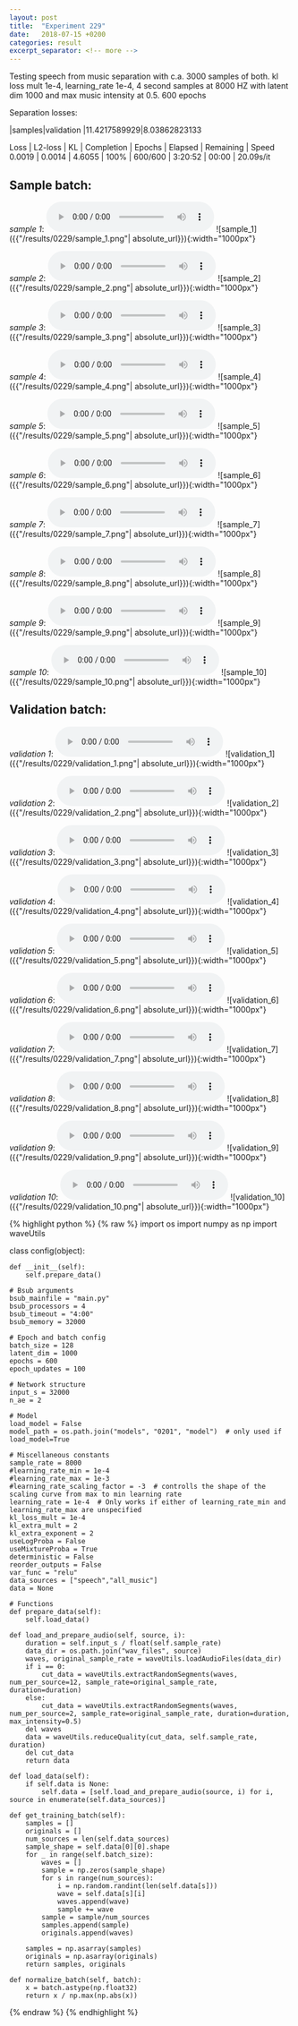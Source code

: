 ```yaml
---
layout: post
title:  "Experiment 229"
date:   2018-07-15 +0200
categories: result
excerpt_separator: <!-- more -->
---
```

Testing speech from music separation with c.a. 3000 samples of both. kl loss mult 1e-4, learning_rate 1e-4, 4 second samples at 8000 HZ with latent dim 1000 and max music intensity at 0.5. 600 epochs

Separation losses:

|samples|validation
|11.4217589929|8.03862823133

Loss | L2-loss | KL | Completion | Epochs | Elapsed | Remaining | Speed
0.0019 | 0.0014 | 4.6055 | 100% | 600/600 | 3:20:52 | 00:00 | 20.09s/it<!-- more -->

## **Sample batch**:
_sample 1_:
<audio src="/ResultsOverview/results/0229/sample_1.wav" controls preload></audio>
![sample_1]({{"/results/0229/sample_1.png"| absolute_url}}){:width="1000px"}

_sample 2_:
<audio src="/ResultsOverview/results/0229/sample_2.wav" controls preload></audio>
![sample_2]({{"/results/0229/sample_2.png"| absolute_url}}){:width="1000px"}

_sample 3_:
<audio src="/ResultsOverview/results/0229/sample_3.wav" controls preload></audio>
![sample_3]({{"/results/0229/sample_3.png"| absolute_url}}){:width="1000px"}

_sample 4_:
<audio src="/ResultsOverview/results/0229/sample_4.wav" controls preload></audio>
![sample_4]({{"/results/0229/sample_4.png"| absolute_url}}){:width="1000px"}

_sample 5_:
<audio src="/ResultsOverview/results/0229/sample_5.wav" controls preload></audio>
![sample_5]({{"/results/0229/sample_5.png"| absolute_url}}){:width="1000px"}

_sample 6_:
<audio src="/ResultsOverview/results/0229/sample_6.wav" controls preload></audio>
![sample_6]({{"/results/0229/sample_6.png"| absolute_url}}){:width="1000px"}

_sample 7_:
<audio src="/ResultsOverview/results/0229/sample_7.wav" controls preload></audio>
![sample_7]({{"/results/0229/sample_7.png"| absolute_url}}){:width="1000px"}

_sample 8_:
<audio src="/ResultsOverview/results/0229/sample_8.wav" controls preload></audio>
![sample_8]({{"/results/0229/sample_8.png"| absolute_url}}){:width="1000px"}

_sample 9_:
<audio src="/ResultsOverview/results/0229/sample_9.wav" controls preload></audio>
![sample_9]({{"/results/0229/sample_9.png"| absolute_url}}){:width="1000px"}

_sample 10_:
<audio src="/ResultsOverview/results/0229/sample_10.wav" controls preload></audio>
![sample_10]({{"/results/0229/sample_10.png"| absolute_url}}){:width="1000px"}

## **Validation batch**:
_validation 1_:
<audio src="/ResultsOverview/results/0229/validation_1.wav" controls preload></audio>
![validation_1]({{"/results/0229/validation_1.png"| absolute_url}}){:width="1000px"}

_validation 2_:
<audio src="/ResultsOverview/results/0229/validation_2.wav" controls preload></audio>
![validation_2]({{"/results/0229/validation_2.png"| absolute_url}}){:width="1000px"}

_validation 3_:
<audio src="/ResultsOverview/results/0229/validation_3.wav" controls preload></audio>
![validation_3]({{"/results/0229/validation_3.png"| absolute_url}}){:width="1000px"}

_validation 4_:
<audio src="/ResultsOverview/results/0229/validation_4.wav" controls preload></audio>
![validation_4]({{"/results/0229/validation_4.png"| absolute_url}}){:width="1000px"}

_validation 5_:
<audio src="/ResultsOverview/results/0229/validation_5.wav" controls preload></audio>
![validation_5]({{"/results/0229/validation_5.png"| absolute_url}}){:width="1000px"}

_validation 6_:
<audio src="/ResultsOverview/results/0229/validation_6.wav" controls preload></audio>
![validation_6]({{"/results/0229/validation_6.png"| absolute_url}}){:width="1000px"}

_validation 7_:
<audio src="/ResultsOverview/results/0229/validation_7.wav" controls preload></audio>
![validation_7]({{"/results/0229/validation_7.png"| absolute_url}}){:width="1000px"}

_validation 8_:
<audio src="/ResultsOverview/results/0229/validation_8.wav" controls preload></audio>
![validation_8]({{"/results/0229/validation_8.png"| absolute_url}}){:width="1000px"}

_validation 9_:
<audio src="/ResultsOverview/results/0229/validation_9.wav" controls preload></audio>
![validation_9]({{"/results/0229/validation_9.png"| absolute_url}}){:width="1000px"}

_validation 10_:
<audio src="/ResultsOverview/results/0229/validation_10.wav" controls preload></audio>
![validation_10]({{"/results/0229/validation_10.png"| absolute_url}}){:width="1000px"}


{% highlight python %}
{% raw %}
import os
import numpy as np
import waveUtils


class config(object):

	def __init__(self):
		self.prepare_data()

	# Bsub arguments
	bsub_mainfile = "main.py"
	bsub_processors = 4
	bsub_timeout = "4:00"
	bsub_memory = 32000

	# Epoch and batch config
	batch_size = 128
	latent_dim = 1000
	epochs = 600
	epoch_updates = 100

	# Network structure
	input_s = 32000
	n_ae = 2

	# Model
	load_model = False
	model_path = os.path.join("models", "0201", "model")  # only used if load_model=True

	# Miscellaneous constants
	sample_rate = 8000
	#learning_rate_min = 1e-4
	#learning_rate_max = 1e-3
	#learning_rate_scaling_factor = -3  # controlls the shape of the scaling curve from max to min learning rate
	learning_rate = 1e-4  # Only works if either of learning_rate_min and learning_rate_max are unspecified
	kl_loss_mult = 1e-4
	kl_extra_mult = 2
	kl_extra_exponent = 2
	useLogProba = False
	useMixtureProba = True
	deterministic = False
	reorder_outputs = False
	var_func = "relu"
	data_sources = ["speech","all_music"]
	data = None

	# Functions
	def prepare_data(self):
		self.load_data()

	def load_and_prepare_audio(self, source, i):
		duration = self.input_s / float(self.sample_rate)
		data_dir = os.path.join("wav_files", source)
		waves, original_sample_rate = waveUtils.loadAudioFiles(data_dir)
		if i == 0:
			cut_data = waveUtils.extractRandomSegments(waves, num_per_source=12, sample_rate=original_sample_rate, duration=duration)
		else:
			cut_data = waveUtils.extractRandomSegments(waves, num_per_source=2, sample_rate=original_sample_rate, duration=duration, max_intensity=0.5)
		del waves
		data = waveUtils.reduceQuality(cut_data, self.sample_rate, duration)
		del cut_data
		return data

	def load_data(self):
		if self.data is None:
			self.data = [self.load_and_prepare_audio(source, i) for i, source in enumerate(self.data_sources)]

	def get_training_batch(self):
		samples = []
		originals = []
		num_sources = len(self.data_sources)
		sample_shape = self.data[0][0].shape
		for _ in range(self.batch_size):
			waves = []
			sample = np.zeros(sample_shape)
			for s in range(num_sources):
				i = np.random.randint(len(self.data[s]))
				wave = self.data[s][i]
				waves.append(wave)
				sample += wave
			sample = sample/num_sources
			samples.append(sample)
			originals.append(waves)

		samples = np.asarray(samples)
		originals = np.asarray(originals)
		return samples, originals

	def normalize_batch(self, batch):
		x = batch.astype(np.float32)
		return x / np.max(np.abs(x))

{% endraw %}
{% endhighlight %}
